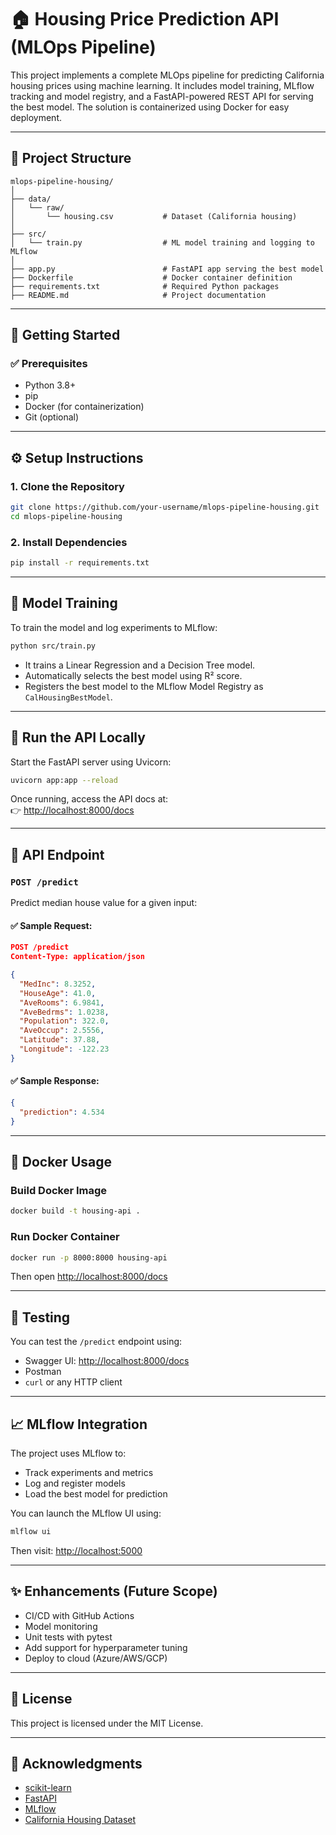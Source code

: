 # 🏠 Housing Price Prediction API (MLOps Pipeline)

This project implements a complete MLOps pipeline for predicting California housing prices using machine learning. It includes model training, MLflow tracking and model registry, and a FastAPI-powered REST API for serving the best model. The solution is containerized using Docker for easy deployment.

---

## 📂 Project Structure

```
mlops-pipeline-housing/
│
├── data/
│   └── raw/
│       └── housing.csv           # Dataset (California housing)
│
├── src/
│   └── train.py                  # ML model training and logging to MLflow
│
├── app.py                        # FastAPI app serving the best model
├── Dockerfile                    # Docker container definition
├── requirements.txt              # Required Python packages
├── README.md                     # Project documentation
```

---

## 🚀 Getting Started

### ✅ Prerequisites

- Python 3.8+
- pip
- Docker (for containerization)
- Git (optional)

---

## ⚙️ Setup Instructions

### 1. Clone the Repository

```bash
git clone https://github.com/your-username/mlops-pipeline-housing.git
cd mlops-pipeline-housing
```

### 2. Install Dependencies

```bash
pip install -r requirements.txt
```

---

## 🧠 Model Training

To train the model and log experiments to MLflow:

```bash
python src/train.py
```

- It trains a Linear Regression and a Decision Tree model.
- Automatically selects the best model using R² score.
- Registers the best model to the MLflow Model Registry as `CalHousingBestModel`.

---

## 🚀 Run the API Locally

Start the FastAPI server using Uvicorn:

```bash
uvicorn app:app --reload
```

Once running, access the API docs at:  
👉 [http://localhost:8000/docs](http://localhost:8000/docs)

---

## 🔮 API Endpoint

### `POST /predict`

Predict median house value for a given input:

#### ✅ Sample Request:

```json
POST /predict
Content-Type: application/json

{
  "MedInc": 8.3252,
  "HouseAge": 41.0,
  "AveRooms": 6.9841,
  "AveBedrms": 1.0238,
  "Population": 322.0,
  "AveOccup": 2.5556,
  "Latitude": 37.88,
  "Longitude": -122.23
}
```

#### ✅ Sample Response:

```json
{
  "prediction": 4.534
}
```

---

## 🐳 Docker Usage

### Build Docker Image

```bash
docker build -t housing-api .
```

### Run Docker Container

```bash
docker run -p 8000:8000 housing-api
```

Then open [http://localhost:8000/docs](http://localhost:8000/docs)

---

## 🧪 Testing

You can test the `/predict` endpoint using:

- Swagger UI: [http://localhost:8000/docs](http://localhost:8000/docs)
- Postman
- `curl` or any HTTP client

---

## 📈 MLflow Integration

The project uses MLflow to:

- Track experiments and metrics
- Log and register models
- Load the best model for prediction

You can launch the MLflow UI using:

```bash
mlflow ui
```

Then visit: [http://localhost:5000](http://localhost:5000)

---

## ✨ Enhancements (Future Scope)

- CI/CD with GitHub Actions
- Model monitoring
- Unit tests with pytest
- Add support for hyperparameter tuning
- Deploy to cloud (Azure/AWS/GCP)

---

## 📄 License

This project is licensed under the MIT License.

---

## 🙌 Acknowledgments

- [scikit-learn](https://scikit-learn.org/)
- [FastAPI](https://fastapi.tiangolo.com/)
- [MLflow](https://mlflow.org/)
- [California Housing Dataset](https://www.dcc.fc.up.pt/~ltorgo/Regression/cal_housing.html)
